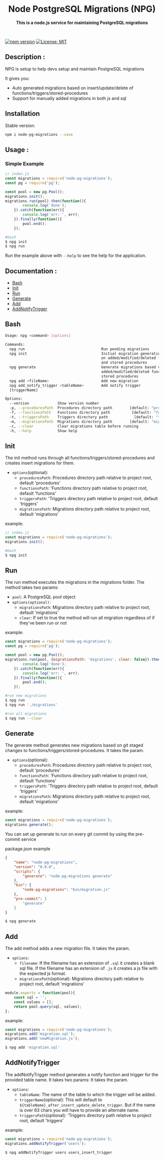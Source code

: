 <h1 align="center"> Node PostgreSQL Migrations (NPG)</h1>
<p align="center">
  <b >This is a node.js service for maintaining PostgreSQL migrations</b>
</p>
<br>

[![npm version](https://badge.fury.io/js/node-pg-migrations.svg)](https://badge.fury.io/js/node-pg-migrations)
[![License: MIT](https://img.shields.io/badge/License-MIT-yellow.svg)](https://opensource.org/licenses/MIT)

## Description :
NPG is setup to help devs setup and maintain PostgreSQL migrations

It gives you:

* Auto generated migrations based on insert/update/delete of functions/triggers/stored-procedures
* Support for manually added migrations in both js and sql

## Installation

Stable version:
```bash
npm i node-pg-migrations --save
```

## Usage :

### Simple Example

````javascript
// index.js
const migrations = require('node-pg-migrations');
const pg = require('pg');

const pool = new pg.Pool();
migrations.init();
migrations.run(pool).then(function(){
        console.log('done');
    }).catch(function(err){
        console.log('err: ', err);
    }).finally(function(){
        pool.end();
    });
````

```bash
#bash
$ npg init
$ npg run
```

Run the example above with `--help` to see the help for the application.

## Documentation :
- [Bash](#bash)
- [Init](#init)
- [Run](#run)
- [Generate](#generate)
- [Add](#add)
- [AddNotifyTrigger](#addnotifytrigger)

## Bash

```bash
Usage: npg <command> [options]

Commands:
  npg run                                   Run pending migrations
  npg init                                  Initial migration generation based
                                            on added/modified/deleted functions
                                            and stored procedures
  npg generate                              Generate migrations based on
                                            added/modified/deleted functions and
                                            stored procedures
  npg add <fileName>                        Add new migration
  npg add_notify_trigger <tableName>        Add notify trigger
  [triggerName]

Options:
  --version             Show version number                            [boolean]
  -p, --proceduresPath  Procedures directory path        [default: "procedures"]
  -f, --functionsPath   Functions directory path          [default: "functions"]
  -t, --triggersPath    Triggers directory path            [default: "triggers"]
  -m, --migrationsPath  Migrations directory path        [default: "migrations"]
  -c, --clear           Clear migrations table before running          [boolean]
  -h, --help            Show help                                      [boolean]
```



## Init

The init method runs through all functions/triggers/stored-procedures and creates insert migrations for them.
- `options`(optional):
    - `proceduresPath`: Procedures directory path relative to project root, default 'procedures'
    - `functionsPath`: 'Functions directory path relative to project root, default 'functions'
    - `triggersPath`:  'Triggers directory path relative to project root, default 'triggers'
    - `migrationsPath`: Migrations directory path relative to project root, default 'migrations'

example:
```js
// index.js
const migrations = require('node-pg-migrations');
migrations.init();
```

```bash
#bash
$ npg init
```

## Run

The run method executes the migrations in the migrations folder.
The method takes two params:
- `pool`: A PostgreSQL pool object
- `options(optional)`:
    - `migrationsPath`: Migrations directory path relative to project root, default 'migrations'
    - `clear`: If set to true the method will run all migration regardless of if they've been run or not

example:
```js
const migrations = require('node-pg-migrations');
const pg = require('pg');

const pool = new pg.Pool();
migrations.run(pool, {migrationsPath: 'migrations', clear: false}).then(function(){
        console.log('done');
    }).catch(function(err){
        console.log('err: ', err);
    }).finally(function(){
        pool.end();
    });
```

```bash
#run new migrations
$ npg run
$ npg run './migrations'
```

```bash
#run all migrations
$ npg run --clear
```

## Generate

The generate method generates new migrations based on git staged changes to functions/triggers/stored-procedures. It takes the param.
- `options`(optional):
    - `proceduresPath`: Procedures directory path relative to project root, default 'procedures'
    - `functionsPath`: 'Functions directory path relative to project root, default 'functions'
    - `triggersPath`:  'Triggers directory path relative to project root, default 'triggers'
    - `migrationsPath`: Migrations directory path relative to project root, default 'migrations'

example:
```js
const migrations = require('node-pg-migrations');
migrations.generate();
```

You can set up generate to run on every git commit by using the pre-commit service

package.json example
```json
{
    "name": "node-pg-migrations",
    "version": "0.0.0",
    "scripts": {
        "generate": "node-pg-migrations generate"
    },
    "bin": {
        "node-pg-migrations": "bin/migration.js"
    },
    "pre-commit": [
        "generate"
    ]
}
```

```bash
$ npg generate
```

## Add

The add method adds a new migration file. It takes the param.
- `options`:
    - `filename`: If the filename has an extension of `.sql` it creates a blank sql file. If the filename has an extension of `.js` it creates a js file with the expected js format.
    - `migrationsPath`(optional): Migrations directory path relative to project root, default 'migrations'
```js
module.exports = function(pool){
    const sql = '';
    const values = [];
    return pool.query(sql, values);
};
```

example:
```js
const migrations = require('node-pg-migrations');
migrations.add('migration.sql');
migrations.add('newMigration.js');
```

```bash
$ npg add 'migration.sql'
```

## AddNotifyTrigger

The addNotifyTrigger method generates a notify function and trigger for the provided table name. It takes two params:
It takes the param.
- `options`:
    - `tableName`: The name of the table to which the trigger will be added.
    - `triggerName`(optional): This will default to `${tableName}_after_insert_update_delete_trigger`. But if the name is over 63 chars you will have to provide an alternate name.
    - `triggersPath`(optional): 'Triggers directory path relative to project root, default 'triggers'

example:
```js
const migrations = require('node-pg-migrations');
migrations.addNotifyTrigger('users');
```

```bash
$ npg addNotifyTrigger users users_insert_trigger
```